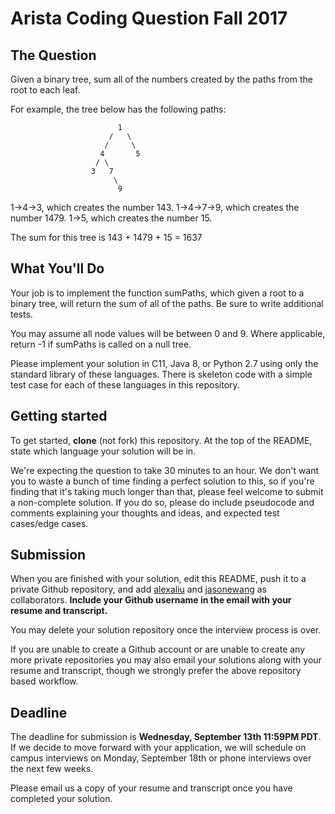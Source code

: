 # Arista Coding Question Fall 2017

## The Question
Given a binary tree, sum all of the numbers created by the paths from the root to each leaf.

For example, the tree below has the following paths:

                            1
                          /   \
                         /     \
                        4       5
                       / \
                      3   7
                           \
                            9

1->4->3, which creates the number 143.
1->4->7->9, which creates the number 1479.
1->5, which creates the number 15.

The sum for this tree is 143 + 1479 + 15 = 1637

## What You'll Do
Your job is to implement the function sumPaths, which given a root to a binary tree, will return the sum of all of the paths. Be sure to write additional tests.

You may assume all node values will be between 0 and 9.
Where applicable, return -1 if sumPaths is called on a null tree.

Please implement your solution in C11, Java 8, or Python 2.7 using only the standard library of these languages. There is skeleton code with a simple test case for each of these languages in this repository.

## Getting started
To get started, **clone** (not fork) this repository. At the top of the README, state which language your solution will be in.

We're expecting the question to take 30 minutes to an hour. We don't want you to waste a bunch of time finding a perfect solution to this, so if you're finding that it's taking much longer than that, please feel welcome to submit a non-complete solution. If you do so, please do include pseudocode and comments explaining your thoughts and ideas, and expected test cases/edge cases.

## Submission
When you are finished with your solution, edit this README, push it to a private Github repository, and add [alexaliu](https://github.com/alexaliu) and [jasonewang](https://github.com/jasonewang) as collaborators. **Include your Github username in the email with your resume and transcript.**

You may delete your solution repository once the interview process is over.

If you are unable to create a Github account or are unable to create any more private repositories you may also email your solutions along with your resume and transcript, though we strongly prefer the above repository based workflow.

## Deadline
The deadline for submission is **Wednesday, September 13th 11:59PM PDT**. If we decide to move forward with your application, we will schedule on campus interviews on Monday, September 18th or phone interviews over the next few weeks.

Please email us a copy of your resume and transcript once you have completed your solution.
